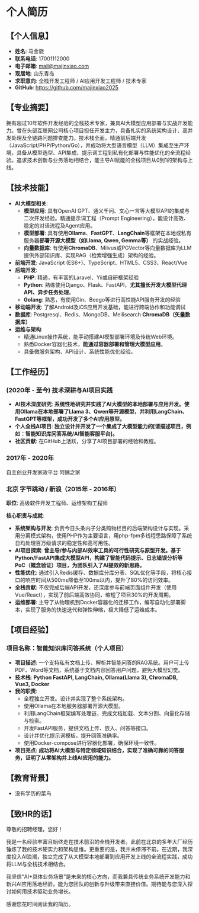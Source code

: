 # 个人简历

## 【个人信息】

*   **姓名**: 马金骁
*   **联系电话**: 17001112000
*   **电子邮箱**: mail@majinxiao.com
*   **现居地**: 山东青岛
*   **求职意向**: 全栈开发工程师 / AI应用开发工程师 / 技术专家
*   **GitHub**: https://github.com/majinxiao2025

## 【专业摘要】

拥有超过10年软件开发经验的全栈技术专家，兼具AI大模型应用部署与实战开发能力。曾在头部互联网公司核心项目担任开发主力，具备扎实的系统架构设计、高并发处理及全链路问题排查能力。技术栈全面，精通前后端开发（JavaScript/PHP/Python/Go），并成功将大型语言模型（LLM）集成至生产环境，具备从模型选型、API集成、提示词工程到私有化部署与性能优化的全流程经验。追求技术创新与业务落地相结合，能主导AI赋能的全栈项目从0到1的架构与上线。

## 【技术技能】

*   **AI大模型相关**:
    *   **模型应用**: 具有OpenAI GPT、通义千问、文心一言等大模型API的集成与二次开发经验。精通提示词工程（Prompt Engineering），能设计高效、稳定的对话流程及Agent应用。
    *   **模型部署**: 具有使用**Ollama**、**FastGPT**、**LangChain**等框架在本地或私有服务器**部署开源大模型（如Llama, Qwen, Gemma等）** 的实战经验。
    *   **向量数据库**: 有使用**ChromaDB**、Milvus或PGVector等向量数据库为LLM提供外部知识库、实现RAG（检索增强生成）架构的经验。
*   **前端开发**: JavaScript (ES6+)、TypeScript、HTML5、CSS3、React/Vue
*   **后端开发**:
    *   **PHP**: 精通，有丰富的Laravel、Yii或自研框架经验
    *   **Python**: 熟练使用Django、Flask、FastAPI，**尤其擅长开发大模型代理API、异步任务处理**。
    *   **Golang**: 熟悉，有使用Gin、Beego等进行高性能API服务开发的经验
*   **移动端开发**: 了解Android及iOS应用开发基础，能进行跨端协作和功能调试
*   **数据库**: Postgresql、Redis、MongoDB、Meilisearch **ChromaDB（矢量数据库）**
*   **运维与架构**:
    *   精通Linux操作系统，能手动搭建AI模型部署环境及传统Web环境。
    *   熟悉Docker容器化技术，**能通过容器部署和管理大模型应用**。
    *   具备微服务架构、API设计、系统性能优化经验。

## 【工作经历】

### (2020年 - 至今) 技术深耕与AI项目实践
*   **AI技术深度研究**: **系统性地研究并实践了AI大模型的本地部署与应用开发。使用Ollama在本地部署了Llama 3、Qwen等开源模型，并利用LangChain、FastGPT等框架，成功开发了多个AI应用原型。**
*   **个人全栈AI项目**: **独立设计并开发了一个集成了大模型能力的[请描述项目，例如：智能知识库问答系统/AI智能客服平台]。**
*   **社区贡献**: 在GitHub上活跃，分享了AI项目部署的经验和教程。

### 2017年 - 2020年

自主创业开发家政平台 阿姨之家

### 北京 字节跳动 / 新浪（2015年 - 2016年）
**职位**: 高级软件开发工程师、运维架构工程师

**核心职责与成就**:
*   **系统架构与开发**: 负责今日头条内子分类购物栏目的后端架构设计与实现。采用分离模式架构，使用PHP作为主要语言，用php-fpm多线程思路保障了系统日均处理百万级请求的稳定性和高可用性。
*   **AI项目探索**: **曾主导/参与内部AI效率工具的可行性研究与原型开发。基于Python/FastAPI集成大模型API，构建了智能代码提示、日志错误分析等PoC（概念验证）项目，为团队引入了AI提效的新思路。**
*   **性能优化**: 通过引入Redis缓存、数据库分库分表、SQL优化等手段，将核心接口的响应时间从500ms降低至100ms以内，提升了80%的访问效率。
*   **全栈贡献**: 不仅完成后端API开发，还深度参与前端页面组件开发（使用Vue/React），实现了前后端高效协同，缩短了项目30%的开发周期。
*   **运维部署**: 主导了从物理机到Docker容器化的迁移工作，编写自动化部署脚本，实现了服务的快速迭代和弹性伸缩，极大降低了运维成本。

## 【项目经验】

### 项目名称：智能知识库问答系统（个人项目）
*   **项目描述**: 一个支持私有文档上传、解析并智能问答的RAG系统。用户可上传PDF、Word等文档，系统基于文档内容回答用户问题，避免大模型幻觉。
*   **技术栈**: **Python FastAPI, LangChain, Ollama(Llama 3), ChromaDB, Vue3, Docker**
*   **我的职责**:
    *   全程独立开发。设计并实现了整个系统架构。
    *   使用Ollama在本地服务器部署开源大模型。
    *   利用LangChain框架编写处理链，完成文档加载、文本分割、向量化存储与检索。
    *   开发FastAPI服务，提供文档上传、嵌入、问答等接口。
    *   设计并优化提示词模板，提升回答准确率。
    *   使用Docker-compose进行容器化部署，确保环境一致性。
*   **项目亮点**: **成功将AI大模型与特定领域知识结合，实现了准确可靠的问答服务，证明了从零架构并上线AI应用的能力。**

## 【教育背景】
*   没有学历的菜鸟

## 【致HR的话】

尊敬的招聘经理，您好！

我是一名经验丰富且始终走在技术前沿的全栈开发者。此前在北京的多年大厂经历锤炼了我的技术硬实力和架构思维。更重要的是，我并未停滞不前。在近期，我深度投入AI浪潮，独立完成了从大模型本地部署到应用开发上线的全流程实践，成功将LLM与全栈技术相结合。

我坚信“AI+具体业务场景”是未来的核心方向，而我兼具传统业务系统开发能力和新兴AI应用落地经验，能为您团队的创新与升级带来直接价值。期待能与您深入探讨如何用技术驱动业务增长。

感谢您花时间阅读我的简历。
